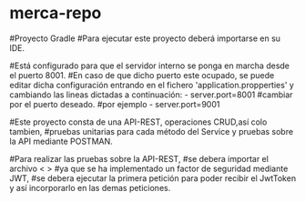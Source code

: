 # merca-repo

#Proyecto Gradle
#Para ejecutar este proyecto deberá importarse en su IDE.

#Está configurado para que el servidor interno se ponga en marcha desde el puerto 8001.
#En caso de que dicho puerto este ocupado, se puede editar dicha configuración entrando en el fichero 'application.propperties' y cambiando las lineas dictadas a continuación:
    - server.port=8001
 #cambiar por el puerto deseado.
 #por ejemplo
    - server.port=9001

#Este proyecto consta de una API-REST, operaciones CRUD,así colo tambien,
#pruebas unitarias para cada método del Service y pruebas sobre la API mediante POSTMAN.

#Para realizar las pruebas sobre la API-REST,
#se debera importar el archivo < > 
#ya que se ha implementado un factor de seguridad mediante JWT,
#se debera ejecutar la primera petición para poder recibir el JwtToken y así incorporarlo en las demas peticiones.

